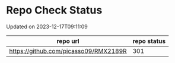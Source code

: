 # Repo Check Status

Updated on 2023-12-17T09:11:09

| repo url | repo status |
| -------- | -------- | 
|  https://github.com/picasso09/RMX2189R |  301 |
